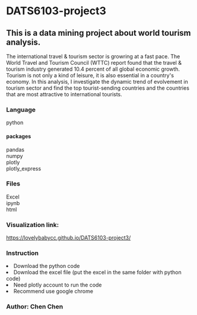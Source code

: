 # DATS6103-project3
## This is a data mining project about world tourism analysis.

The international travel & tourism sector is growring at a fast pace. The World Travel and Tourism Council (WTTC) report found that the travel & tourism industry generated 10.4 percent of all global economic growth. Tourism is not only a kind of leisure, it is also essential in a country's economy. In this analysis, I investigate the dynamic trend of evolvement in tourism sector and find the top tourist-sending countries and the countries that are most attractive to international tourists.

### Language
python
#### packages
 pandas<br> 
 numpy<br>
 plotly<br>
 plotly_express<br>

### Files
 Excel<br>
 ipynb<br>
 html<br>

### Visualization link: 
https://lovelybabycc.github.io/DATS6103-project3/

### Instruction
<li>Download the python code</li>
<li>Download the excel file (put the excel in the same folder with python code)</li>
<li>Need plotly account to run the code</li>
<li>Recommend use google chrome</li>

### Author: Chen Chen

